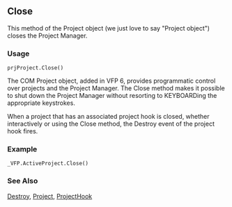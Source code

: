 ## Close

This method of the Project object (we just love to say "Project object") closes the Project Manager.

### Usage

```foxpro
prjProject.Close()
```

The COM Project object, added in VFP 6, provides programmatic control over projects and the Project Manager. The Close method makes it possible to shut down the Project Manager without resorting to KEYBOARDing the appropriate keystrokes.

When a project that has an associated project hook is closed, whether interactively or using the Close method, the Destroy event of the project hook fires.

### Example

```foxpro
_VFP.ActiveProject.Close()
```
### See Also

[Destroy](s4g376.md), [Project](s4g730.md), [ProjectHook](s4g818.md)